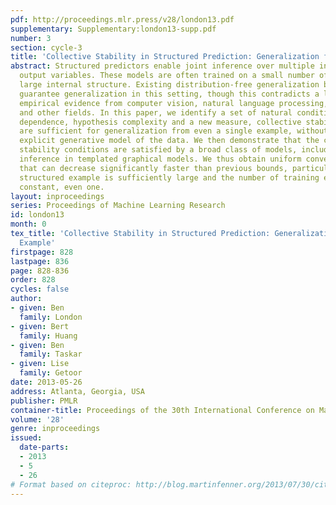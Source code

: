```yaml
---
pdf: http://proceedings.mlr.press/v28/london13.pdf
supplementary: Supplementary:london13-supp.pdf
number: 3
section: cycle-3
title: 'Collective Stability in Structured Prediction: Generalization from One Example'
abstract: Structured predictors enable joint inference over multiple interdependent
  output variables. These models are often trained on a small number of examples with
  large internal structure. Existing distribution-free generalization bounds do not
  guarantee generalization in this setting, though this contradicts a large body of
  empirical evidence from computer vision, natural language processing, social networks
  and other fields. In this paper, we identify a set of natural conditions – weak
  dependence, hypothesis complexity and a new measure, collective stability – that
  are sufficient for generalization from even a single example, without imposing an
  explicit generative model of the data. We then demonstrate that the complexity and
  stability conditions are satisfied by a broad class of models, including marginal
  inference in templated graphical models. We thus obtain uniform convergence rates
  that can decrease significantly faster than previous bounds, particularly when each
  structured example is sufficiently large and the number of training examples is
  constant, even one.
layout: inproceedings
series: Proceedings of Machine Learning Research
id: london13
month: 0
tex_title: 'Collective Stability in Structured Prediction: Generalization from One
  Example'
firstpage: 828
lastpage: 836
page: 828-836
order: 828
cycles: false
author:
- given: Ben
  family: London
- given: Bert
  family: Huang
- given: Ben
  family: Taskar
- given: Lise
  family: Getoor
date: 2013-05-26
address: Atlanta, Georgia, USA
publisher: PMLR
container-title: Proceedings of the 30th International Conference on Machine Learning
volume: '28'
genre: inproceedings
issued:
  date-parts:
  - 2013
  - 5
  - 26
# Format based on citeproc: http://blog.martinfenner.org/2013/07/30/citeproc-yaml-for-bibliographies/
---
```

